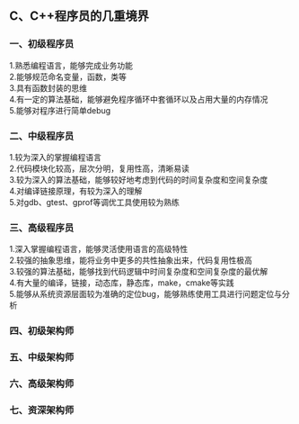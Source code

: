 ## C、C++程序员的几重境界
### 一、初级程序员
1.熟悉编程语言，能够完成业务功能  
2.能够规范命名变量，函数，类等  
3.具有函数封装的思维  
4.有一定的算法基础，能够避免程序循环中套循环以及占用大量的内存情况  
5.能够对程序进行简单debug  
### 二、中级程序员
1.较为深入的掌握编程语言  
2.代码模块化较高，层次分明，复用性高，清晰易读  
3.较为深入的算法基础，能够较好地考虑到代码的时间复杂度和空间复杂度  
4.对编译链接原理，有较为深入的理解  
5.对gdb、gtest、gprof等调优工具使用较为熟练  
### 三、高级程序员
1.深入掌握编程语言，能够灵活使用语言的高级特性  
2.较强的抽象思维，能将业务中更多的共性抽象出来，代码复用性极高  
3.较强的算法基础，能够找到代码逻辑中时间复杂度和空间复杂度的最优解  
4.有大量的编译，链接，动态库，静态库，make，cmake等实践  
5.能够从系统资源层面较为准确的定位bug，能够熟练使用工具进行问题定位与分析  
### 四、初级架构师
### 五、中级架构师
### 六、高级架构师
### 七、资深架构师